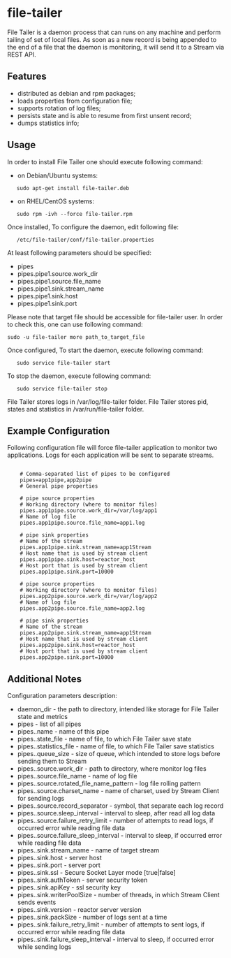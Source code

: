 file-tailer
==================

File Tailer is a daemon process that can runs on any machine and perform tailing of set of local files. 
As soon as a new record is being appended to the end of a file that the daemon is monitoring, it will send it to a Stream via REST API.

## Features

 - distributed as debian and rpm packages;
 - loads properties from configuration file;
 - supports rotation of log files;
 - persists state and is able to resume from first unsent record;
 - dumps statistics info;

## Usage

 In order to install File Tailer one should execute following command:
 
 - on Debian/Ubuntu systems:
 
 ```
    sudo apt-get install file-tailer.deb
 ```
 
 - on RHEL/CentOS systems:
 
 ```
    sudo rpm -ivh --force file-tailer.rpm
 ```
 

 Once installed, 
 To configure the daemon, edit following file:
 
 ```
    /etc/file-tailer/conf/file-tailer.properties
 ```
 
 At least following parameters should be specified:

  - pipes
  - pipes.pipe1.source.work_dir
  - pipes.pipe1.source.file_name
  - pipes.pipe1.sink.stream_name
  - pipes.pipe1.sink.host
  - pipes.pipe1.sink.port
 
 Please note that target file should be accessible for file-tailer user.
 In order to check this, one can use following command:
 
 ``` 
 sudo -u file-tailer more path_to_target_file
 ```
    
 Once configured, 
 To start the daemon, execute following command:
 
 ```
    sudo service file-tailer start
 ```
 
 To stop the daemon, execute following command:
 
 ```
    sudo service file-tailer stop
 ``` 
 
 File Tailer stores logs in /var/log/file-tailer folder.
 File Tailer stores pid, states and statistics in /var/run/file-tailer folder.
 
  
## Example Configuration
 
 Following configuration file will force file-tailer application to monitor two applications.
 Logs for each application will be sent to separate streams.
 
 ```
 
     # Comma-separated list of pipes to be configured
     pipes=app1pipe,app2pipe
     # General pipe properties
     
     # pipe source properties
     # Working directory (where to monitor files)
     pipes.app1pipe.source.work_dir=/var/log/app1
     # Name of log file
     pipes.app1pipe.source.file_name=app1.log
     
     # pipe sink properties
     # Name of the stream
     pipes.app1pipe.sink.stream_name=app1Stream
     # Host name that is used by stream client
     pipes.app1pipe.sink.host=reactor_host
     # Host port that is used by stream client
     pipes.app1pipe.sink.port=10000
     
     # pipe source properties
     # Working directory (where to monitor files)
     pipes.app2pipe.source.work_dir=/var/log/app2
     # Name of log file
     pipes.app2pipe.source.file_name=app2.log
      
     # pipe sink properties
     # Name of the stream
     pipes.app2pipe.sink.stream_name=app1Stream
     # Host name that is used by stream client
     pipes.app2pipe.sink.host=reactor_host
     # Host port that is used by stream client
     pipes.app2pipe.sink.port=10000

 ```
 

## Additional Notes
 
 Configuration parameters description:

 - daemon_dir - the path to directory, intended like storage for File Tailer state and metrics
 - pipes - list of all pipes
 - pipes.<pipe name>.name - name of this pipe
 - pipes.<pipe name>.state_file - name of file, to which File Tailer save state
 - pipes.<pipe name>.statistics_file - name of file, to which File Tailer save statistics
 - pipes.<pipe name>.queue_size - size of queue, which intended to store logs before sending them to Stream
 - pipes.<pipe name>.source.work_dir - path to directory, where monitor log files
 - pipes.<pipe name>.source.file_name - name of log file
 - pipes.<pipe name>.source.rotated_file_name_pattern - log file rolling pattern
 - pipes.<pipe name>.source.charset_name - name of charset, used by Stream Client for sending logs
 - pipes.<pipe name>.source.record_separator - symbol, that separate each log record
 - pipes.<pipe name>.source.sleep_interval - interval to sleep, after read all log data
 - pipes.<pipe name>.source.failure_retry_limit - number of attempts to read logs, if occurred error while reading file data
 - pipes.<pipe name>.source.failure_sleep_interval - interval to sleep, if occurred error while reading file data
 - pipes.<pipe name>.sink.stream_name - name of target stream
 - pipes.<pipe name>.sink.host - server host
 - pipes.<pipe name>.sink.port - server port
 - pipes.<pipe name>.sink.ssl - Secure Socket Layer mode [true|false]
 - pipes.<pipe name>.sink.authToken - server security token
 - pipes.<pipe name>.sink.apiKey - ssl security key
 - pipes.<pipe name>.sink.writerPoolSize - number of threads, in which Stream Client sends events
 - pipes.<pipe name>.sink.version - reactor server version
 - pipes.<pipe name>.sink.packSize - number of logs sent at a time
 - pipes.<pipe name>.sink.failure_retry_limit - number of attempts to sent logs, if occurred error while reading file data
 - pipes.<pipe name>.sink.failure_sleep_interval - interval to sleep, if occurred error while sending logs
